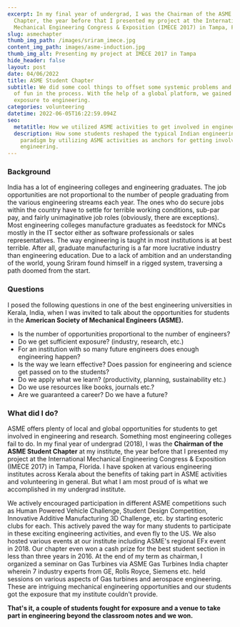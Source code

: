 ```yaml
---
excerpt: In my final year of undergrad, I was the Chairman of the ASME Student
  Chapter, the year before that I presented my project at the International
  Mechanical Engineering Congress & Exposition (IMECE 2017) in Tampa, Florida.
slug: asmechapter
thumb_img_path: /images/sriram_imece.jpg
content_img_path: images/asme-induction.jpg
thumb_img_alt: Presenting my project at IMECE 2017 in Tampa
hide_header: false
layout: post
date: 04/06/2022
title: ASME Student Chapter
subtitle: We did some cool things to offset some systemic problems and had a lot
  of fun in the process. With the help of a global platform, we gained better
  exposure to engineering.
categories: volunteering
datetime: 2022-06-05T16:22:59.094Z
seo:
  metatitle: How we utilized ASME activities to get involved in engineering
  description: How some students reshaped the typical Indian engineering education
    paradigm by utilizing ASME activities as anchors for getting involved in
    engineering.
---
```

### Background

India has a lot of engineering colleges and engineering graduates. The job opportunities are not proportional to the number of people graduating from the various engineering streams each year. The ones who do secure jobs within the country have to settle for terrible working conditions, sub-par pay, and fairly unimaginative job roles (obviously, there are exceptions). Most engineering colleges manufacture graduates as feedstock for MNCs mostly in the IT sector either as software professionals or sales representatives. The way engineering is taught in most institutions is at best terrible. After all, graduate manufacturing is a far more lucrative industry than engineering education. Due to a lack of ambition and an understanding of the world, young Sriram found himself in a rigged system, traversing a path doomed from the start. 

### Questions
I posed the following questions in one of the best engineering universities in Kerala, India, when I was invited to talk about the opportunities for students in the **American Society of Mechanical Engineers (ASME).** 

* Is the number of opportunities proportional to the number of engineers? 
* Do we get sufficient exposure? (industry, research, etc.)
* For an institution with so many future engineers does enough engineering happen?
* Is the way we learn effective? Does passion for engineering and science get passed on to the students?
* Do we apply what we learn? (productivity, planning, sustainability etc.)
* Do we use resources like books, journals etc.?
* Are we guaranteed a career? Do we have a future?

### What did I do?

ASME offers plenty of local and global opportunities for students to get involved in engineering and research. Something most engineering colleges fail to do. In my final year of undergrad (2018), I was the **Chairman of the ASME Student Chapter** at my institute, the year before that I presented my project at the International Mechanical Engineering Congress & Exposition (IMECE 2017) in Tampa, Florida. I have spoken at various engineering institutes across Kerala about the benefits of taking part in ASME activities and volunteering in general. But what I am most proud of is what we accomplished in my undergrad institute.

We actively encouraged participation in different ASME competitions such as Human Powered Vehicle Challenge, Student Design Competition, Innovative Additive Manufacturing 3D Challenge, etc. by starting esoteric clubs for each. This actively paved the way for many students to participate in these exciting engineering activities, and even fly to the US. We also hosted various events at our institute including ASME's regional EFx event in 2018. Our chapter even won a cash prize for the best student section in less than three years in 2016. At the end of my term as chairman, I organized a seminar on Gas Turbines via ASME Gas Turbines India chapter wherein 7 industry experts from GE, Rolls Royce, Siemens etc. held sessions on various aspects of Gas turbines and aerospace engineering. These are intriguing mechanical engineering opportunities and our students got the exposure that my institute couldn't provide. 

**That's it, a couple of students fought for exposure and a venue to take part in engineering beyond the classroom notes and we won.**